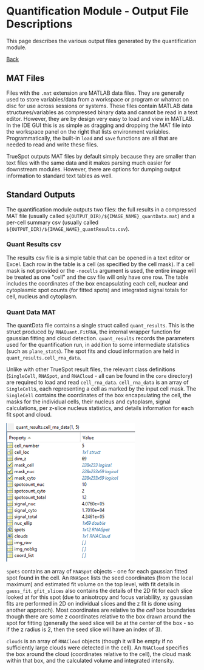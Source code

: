 # Quantification Module - Output File Descriptions
This page describes the various output files generated by the quantification module.

[Back](../dochome.md)

## MAT Files
Files with the `.mat` extension are MATLAB data files. They are generally used to store variables/data from a workspace or program or whatnot on disc for use across sessions or systems. These files contain MATLAB data structures/variables as compressed binary data and cannot be read in a text editor. However, they are by design very easy to load and view in MATLAB. In the IDE GUI this is as simple as dragging and dropping the MAT file into the workspace panel on the right that lists environment variables. Programmatically, the built-in `load` and `save` functions are all that are needed to read and write these files.

TrueSpot outputs MAT files by default simply because they are smaller than text files with the same data and it makes parsing much easier for downstream modules. However, there are options for dumping output information to standard text tables as well.

## Standard Outputs
The quantification module outputs two files: the full results in a compressed MAT file (usually called `${OUTPUT_DIR)/${IMAGE_NAME}_quantData.mat`) and a per-cell summary csv (usually called `${OUTPUT_DIR)/${IMAGE_NAME}_quantResults.csv`).

### Quant Results csv
The results csv file is a simple table that can be opened in a text editor or Excel. Each row in the table is a cell (as specified by the cell mask). If a cell mask is not provided or the `-nocells` argument is used, the entire image will be treated as one "cell" and the csv file will only have one row.
The table includes the coordinates of the box encapsulating each cell, nuclear and cytoplasmic spot counts (for fitted spots) and integrated signal totals for cell, nucleus and cytoplasm.

### Quant Data MAT
The quantData file contains a single struct called `quant_results`. This is the struct produced by `RNAQuant.FitRNA`, the internal wrapper function for gaussian fitting and cloud detection. `quant_results` records the parameters used for the quantification run, in addition to some intermediate statistics (such as `plane_stats`). The spot fits and cloud information are held in `quant_results.cell_rna_data`.

Unlike with other TrueSpot result files, the relevant class definitions (`SingleCell`, `RNASpot`, and `RNACloud` - all can be found in the `core` directory) are required to load and read `cell_rna_data`. `cell_rna_data` is an array of `SingleCell`s, each representing a cell as marked by the input cell mask. The `SingleCell` contains the coordinates of the box encapsulating the cell, the masks for the individual cells, their nucleus and cytoplasm, signal calculations, per z-slice nucleus statistics, and details information for each fit spot and cloud.

![Contents of a SingleCell record](../images/quant_results_singlecell.png)

`spots` contains an array of `RNASpot` objects - one for each gaussian fitted spot found in the cell. An `RNASpot` lists the seed coordinates (from the local maximum) and estimated fit volume on the top level, with fit details in `gauss_fit`. `gfit_slices` also contains the details of the 2D fit for each slice looked at for this spot (due to anisotropy and focus variability, xy gaussian fits are performed in 2D on individual slices and the z fit is done using another approach). Most coordinates are relative to the *cell* box boundaries though there are some z coordinates relative to the box drawn around the spot for fitting (generally the seed slice will be at the center of the box - so if the z radius is 2, then the seed slice will have an index of 3).

`clouds` is an array of `RNACloud` objects (though it will be empty if no sufficiently large clouds were detected in the cell). An `RNACloud` specifies the box around the cloud (coordinates relative to the cell), the cloud mask within that box, and the calculated volume and integrated intensity.
